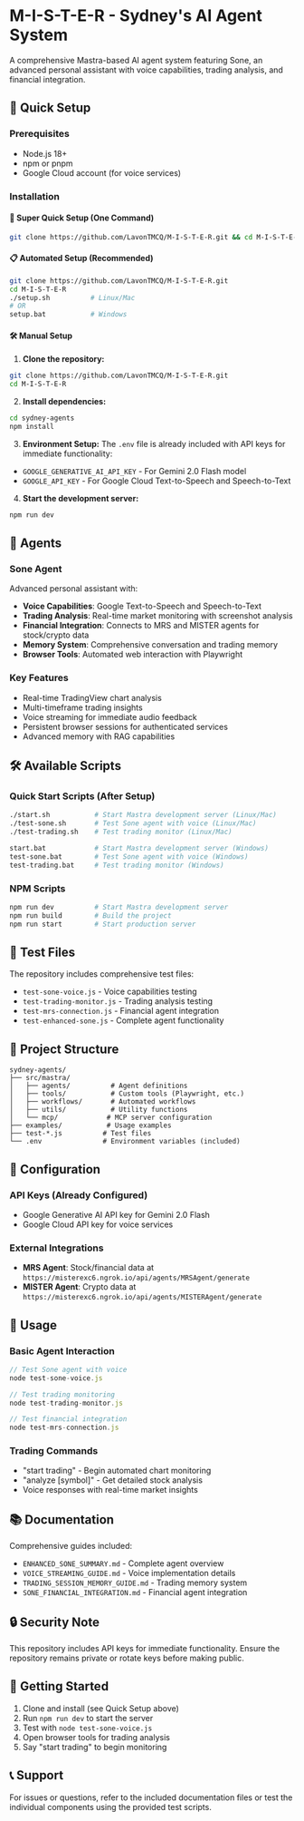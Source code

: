 # M-I-S-T-E-R - Sydney's AI Agent System

A comprehensive Mastra-based AI agent system featuring Sone, an advanced personal assistant with voice capabilities, trading analysis, and financial integration.

## 🚀 Quick Setup

### Prerequisites
- Node.js 18+ 
- npm or pnpm
- Google Cloud account (for voice services)

### Installation

#### 🚀 Super Quick Setup (One Command)
```bash
git clone https://github.com/LavonTMCQ/M-I-S-T-E-R.git && cd M-I-S-T-E-R && ./quick-start.sh
```

#### 📋 Automated Setup (Recommended)
```bash
git clone https://github.com/LavonTMCQ/M-I-S-T-E-R.git
cd M-I-S-T-E-R
./setup.sh          # Linux/Mac
# OR
setup.bat           # Windows
```

#### 🛠 Manual Setup
1. **Clone the repository:**
```bash
git clone https://github.com/LavonTMCQ/M-I-S-T-E-R.git
cd M-I-S-T-E-R
```

2. **Install dependencies:**
```bash
cd sydney-agents
npm install
```

3. **Environment Setup:**
The `.env` file is already included with API keys for immediate functionality:
- `GOOGLE_GENERATIVE_AI_API_KEY` - For Gemini 2.0 Flash model
- `GOOGLE_API_KEY` - For Google Cloud Text-to-Speech and Speech-to-Text

4. **Start the development server:**
```bash
npm run dev
```

## 🤖 Agents

### Sone Agent
Advanced personal assistant with:
- **Voice Capabilities**: Google Text-to-Speech and Speech-to-Text
- **Trading Analysis**: Real-time market monitoring with screenshot analysis
- **Financial Integration**: Connects to MRS and MISTER agents for stock/crypto data
- **Memory System**: Comprehensive conversation and trading memory
- **Browser Tools**: Automated web interaction with Playwright

### Key Features
- Real-time TradingView chart analysis
- Multi-timeframe trading insights
- Voice streaming for immediate audio feedback
- Persistent browser sessions for authenticated services
- Advanced memory with RAG capabilities

## 🛠 Available Scripts

### Quick Start Scripts (After Setup)
```bash
./start.sh           # Start Mastra development server (Linux/Mac)
./test-sone.sh       # Test Sone agent with voice (Linux/Mac)
./test-trading.sh    # Test trading monitor (Linux/Mac)

start.bat            # Start Mastra development server (Windows)
test-sone.bat        # Test Sone agent with voice (Windows)
test-trading.bat     # Test trading monitor (Windows)
```

### NPM Scripts
```bash
npm run dev          # Start Mastra development server
npm run build        # Build the project
npm run start        # Start production server
```

## 🧪 Test Files

The repository includes comprehensive test files:
- `test-sone-voice.js` - Voice capabilities testing
- `test-trading-monitor.js` - Trading analysis testing
- `test-mrs-connection.js` - Financial agent integration
- `test-enhanced-sone.js` - Complete agent functionality

## 📁 Project Structure

```
sydney-agents/
├── src/mastra/
│   ├── agents/          # Agent definitions
│   ├── tools/           # Custom tools (Playwright, etc.)
│   ├── workflows/       # Automated workflows
│   ├── utils/           # Utility functions
│   └── mcp/            # MCP server configuration
├── examples/           # Usage examples
├── test-*.js          # Test files
└── .env               # Environment variables (included)
```

## 🔧 Configuration

### API Keys (Already Configured)
- Google Generative AI API key for Gemini 2.0 Flash
- Google Cloud API key for voice services

### External Integrations
- **MRS Agent**: Stock/financial data at `https://misterexc6.ngrok.io/api/agents/MRSAgent/generate`
- **MISTER Agent**: Crypto data at `https://misterexc6.ngrok.io/api/agents/MISTERAgent/generate`

## 🎯 Usage

### Basic Agent Interaction
```javascript
// Test Sone agent with voice
node test-sone-voice.js

// Test trading monitoring
node test-trading-monitor.js

// Test financial integration
node test-mrs-connection.js
```

### Trading Commands
- "start trading" - Begin automated chart monitoring
- "analyze [symbol]" - Get detailed stock analysis
- Voice responses with real-time market insights

## 📚 Documentation

Comprehensive guides included:
- `ENHANCED_SONE_SUMMARY.md` - Complete agent overview
- `VOICE_STREAMING_GUIDE.md` - Voice implementation details
- `TRADING_SESSION_MEMORY_GUIDE.md` - Trading memory system
- `SONE_FINANCIAL_INTEGRATION.md` - Financial agent integration

## 🔒 Security Note

This repository includes API keys for immediate functionality. Ensure the repository remains private or rotate keys before making public.

## 🚀 Getting Started

1. Clone and install (see Quick Setup above)
2. Run `npm run dev` to start the server
3. Test with `node test-sone-voice.js`
4. Open browser tools for trading analysis
5. Say "start trading" to begin monitoring

## 📞 Support

For issues or questions, refer to the included documentation files or test the individual components using the provided test scripts.
